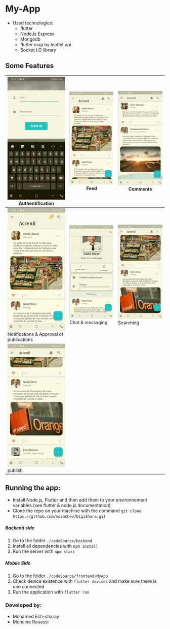 # My-App
- Used technologies:
  * flutter
  * NodeJs Express
  * Mongodb
  * flutter map by leaflet api
  * Socket I.O library
## Some Features 

| ![authentification](./gifs/Authentification.gif) <br/> Authentification | ![feed](./gifs/Feed.gif) <br/> Feed | ![comments](./gifs/Comments.gif) <br/> Comments |
|------------------------------------|--------------------------------------|---------------------------------------|
| ![notifications](./gifs/Approve_publication.gif) <br/> Notifications & Approval of publications| ![private_message](./gifs/Private_message.gif) <br/> Chat & messaging | ![searching](./gifs/Searching.gif) <br/> Searching |
| ![new_publication](./gifs/New_publication.gif) <br/> publish   |

## Running the app:
- Install Node.js, Flutter and then add them to your environnement variables (see flutter & node.js documentation)
- Clone the repo on your machine with the command `git clone https://github.com/moroChev/DigiShare.git`
##### Backend side
1. Go to the folder `./codeSource/backend` 
2. Install all dependencies with `npm install`
3. Run the server with `npm start`
##### Mobile Side
1. Go to the folder `./codeSource/frontend/MyApp` 
2. Check device existence with `flutter devices` and make sure there is one connected 
3. Run the application with `flutter run`

### Developed by:
- Mohamed Ech-charay
- Mohcine Rouessi

